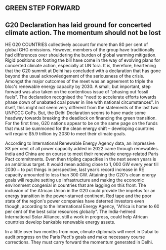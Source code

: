 ## GREEN STEP FORWARD

## G20 Declaration has laid ground for concerted climate action. The momentum should not be lost

HE G20 COUNTRIES collectively account for more than 80 per cent of global GHG emissions. However, members of the group have traditionally had differences over shouldering the burden of global warming mitigation. Rigid positions on footing the bill have come in the way of evolving plans for concerted climate action, especially at UN fora. It is, therefore, heartening that the G20 summit at Delhi has concluded with a declaration that has gone beyond the usual acknowledgement of the seriousness of the crisis. Amongst the major outcomes of the meet was an agreement to triple the bloc's renewable energy capacity by 2030. A small, but important, step forward was also taken on the contentious issue of "phasing out fossil fuels". The declaration recognised the "need to accelerate efforts towards phase down of unabated coal power in line with national circumstances". In itself, this might not seem very different from the statements of the last two UNFCCC CoPs. But, the Delhi Declaration seems to have made some headway towards breaking the deadlock on financing the green transition. For the first time, G20 nations appear to be on the same page on the funds that must be summoned for the clean energy shift – developing countries will require \$5.9 trillion by 2030 to meet their climate goals.

According to International Renewable Energy Agency data, an impressive 83 per cent of all power capacity added in 2022 came through renewables. India and China are on course to meet their renewable energy-related Paris Pact commitments. Even then tripling capacities in the next seven years is an ambitious target. It would mean adding close to  $1,000 \text{ GW}$  every year till  $2030 - \text{to put things in perspective, last year's record increase in}$ RE capacity amounted to less than 300 GW. Attaining the G20's clean energy goals will require setting up infrastructure and making the economic environment congenial in countries that are lagging on this front. The inclusion of the African Union in the G20 could provide the impetus for an energy transition in the power-starved continent. Red tape and the poor state of the region's power companies have deterred investors even though, according to the International Energy Agency, "Africa is home to 60 per cent of the best solar resources globally". The India-helmed International Solar Alliance, still a work in progress, could help African countries develop bankable renewable energy assets.

In a little over two months from now, climate diplomats will meet in Dubai to audit progress on the Paris Pact's goals and make necessary course corrections. They must carry forward the momentum generated in Delhi.